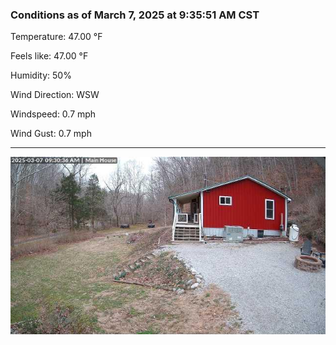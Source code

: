 ### Conditions as of March 7, 2025 at 9:35:51 AM CST 

Temperature: 47.00 &deg;F

Feels like: 47.00 &deg;F

Humidity: 50%

Wind Direction: WSW

Windspeed: 0.7 mph

Wind Gust: 0.7 mph

---

<img src="./images/latest.jpeg"/>

